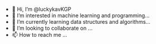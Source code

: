 - 👋 Hi, I’m @luckykavKGP
- 👀 I’m interested in machine learning and programming...
- 🌱 I’m currently learning data structures and algorithms...
- 💞️ I’m looking to collaborate on ...
- 📫 How to reach me ...

<!---
luckykavKGP/luckykavKGP is a ✨ special ✨ repository because its `README.md` (this file) appears on your GitHub profile.
You can click the Preview link to take a look at your changes.
--->
